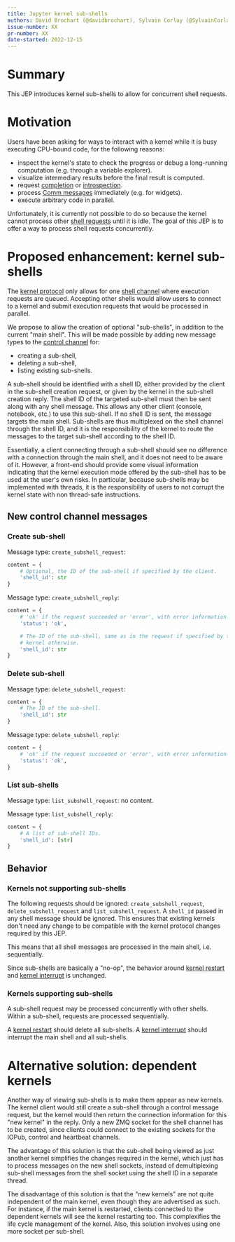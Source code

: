 ```yaml
---
title: Jupyter kernel sub-shells
authors: David Brochart (@davidbrochart), Sylvain Corlay (@SylvainCorlay), Johan Mabille (@JohanMabille)
issue-number: XX
pr-number: XX
date-started: 2022-12-15
---
```


# Summary

This JEP introduces kernel sub-shells to allow for concurrent shell requests.

# Motivation

Users have been asking for ways to interact with a kernel while it is busy executing CPU-bound code,
for the following reasons:
- inspect the kernel's state to check the progress or debug a long-running computation (e.g.
  through a variable explorer).
- visualize intermediary results before the final result is computed.
- request [completion](https://jupyter-client.readthedocs.io/en/stable/messaging.html#completion) or
  [introspection](https://jupyter-client.readthedocs.io/en/stable/messaging.html#introspection).
- process
  [Comm messages](https://jupyter-client.readthedocs.io/en/stable/messaging.html#custom-messages)
  immediately (e.g. for widgets).
- execute arbitrary code in parallel.

Unfortunately, it is currently not possible to do so because the kernel cannot process other
[shell requests](https://jupyter-client.readthedocs.io/en/stable/messaging.html#messages-on-the-shell-router-dealer-channel)
until it is idle. The goal of this JEP is to offer a way to process shell requests concurrently.

# Proposed enhancement: kernel sub-shells

The [kernel protocol](https://jupyter-client.readthedocs.io/en/stable/messaging.html) only allows
for one
[shell channel](https://jupyter-client.readthedocs.io/en/stable/messaging.html#messages-on-the-shell-router-dealer-channel)
where execution requests are queued. Accepting other shells would allow users to connect to a kernel
and submit execution requests that would be processed in parallel.

We propose to allow the creation of optional "sub-shells", in addition to the current "main shell".
This will be made possible by adding new message types to the
[control channel](https://jupyter-client.readthedocs.io/en/stable/messaging.html#messages-on-the-control-router-dealer-channel)
for:
- creating a sub-shell,
- deleting a sub-shell,
- listing existing sub-shells.

A sub-shell should be identified with a shell ID, either provided by the client in the sub-shell
creation request, or given by the kernel in the sub-shell creation reply. The shell ID of the
targeted sub-shell must then be sent along with any shell message. This allows any other client
(console, notebook, etc.) to use this sub-shell. If no shell ID is sent, the message targets the
main shell. Sub-shells are thus multiplexed on the shell channel through the shell ID, and it is the
responsibility of the kernel to route the messages to the target sub-shell according to the shell
ID.

Essentially, a client connecting through a sub-shell should see no difference with a connection
through the main shell, and it does not need to be aware of it. However, a front-end should provide
some visual information indicating that the kernel execution mode offered by the sub-shell has to be
used at the user's own risks. In particular, because sub-shells may be implemented with threads, it
is the responsibility of users to not corrupt the kernel state with non thread-safe instructions.

## New control channel messages

### Create sub-shell

Message type: `create_subshell_request`:

```py
content = {
    # Optional, the ID of the sub-shell if specified by the client.
    'shell_id': str
}
```

Message type: `create_subshell_reply`:

```py
content = {
    # 'ok' if the request succeeded or 'error', with error information as in all other replies.
    'status': 'ok',

    # The ID of the sub-shell, same as in the request if specified by the client, given by the
    # kernel otherwise.
    'shell_id': str
}
```

### Delete sub-shell

Message type: `delete_subshell_request`:

```py
content = {
    # The ID of the sub-shell.
    'shell_id': str
}
```

Message type: `delete_subshell_reply`:

```py
content = {
    # 'ok' if the request succeeded or 'error', with error information as in all other replies.
    'status': 'ok',
}
```

### List sub-shells

Message type: `list_subshell_request`: no content.

Message type: `list_subshell_reply`:

```py
content = {
    # A list of sub-shell IDs.
    'shell_id': [str]
}
```

## Behavior

### Kernels not supporting sub-shells

The following requests should be ignored: `create_subshell_request`, `delete_subshell_request` and
`list_subshell_request`. A `shell_id` passed in any shell message should be ignored. This ensures
that existing kernels don't need any change to be compatible with the kernel protocol changes
required by this JEP.

This means that all shell messages are processed in the main shell, i.e. sequentially.

Since sub-shells are basically a "no-op", the behavior around
[kernel restart](https://jupyter-client.readthedocs.io/en/stable/messaging.html#kernel-shutdown) and
[kernel interrupt](https://jupyter-client.readthedocs.io/en/stable/messaging.html#kernel-interrupt)
is unchanged.

### Kernels supporting sub-shells

A sub-shell request may be processed concurrently with other shells. Within a sub-shell, requests
are processed sequentially.

A [kernel restart](https://jupyter-client.readthedocs.io/en/stable/messaging.html#kernel-shutdown)
should delete all sub-shells. A
[kernel interrupt](https://jupyter-client.readthedocs.io/en/stable/messaging.html#kernel-interrupt)
should interrupt the main shell and all sub-shells.

# Alternative solution: dependent kernels

Another way of viewing sub-shells is to make them appear as new kernels. The kernel client would
still create a sub-shell through a control message request, but the kernel would then return the
connection information for this "new kernel" in the reply. Only a new ZMQ socket for the shell
channel has to be created, since clients could connect to the existing sockets for the IOPub,
control and heartbeat channels.

The advantage of this solution is that the sub-shell being viewed as just another kernel simplifies
the changes required in the kernel, which just has to process messages on the new shell sockets,
instead of demultiplexing sub-shell messages from the shell socket using the shell ID in a separate
thread.

The disadvantage of this solution is that the "new kernels" are not quite independent of the main
kernel, even though they are advertised as such. For instance, if the main kernel is restarted,
clients connected to the dependent kernels will see the kernel restarting too. This complexifies
the life cycle management of the kernel. Also, this solution involves using one more socket per
sub-shell.
